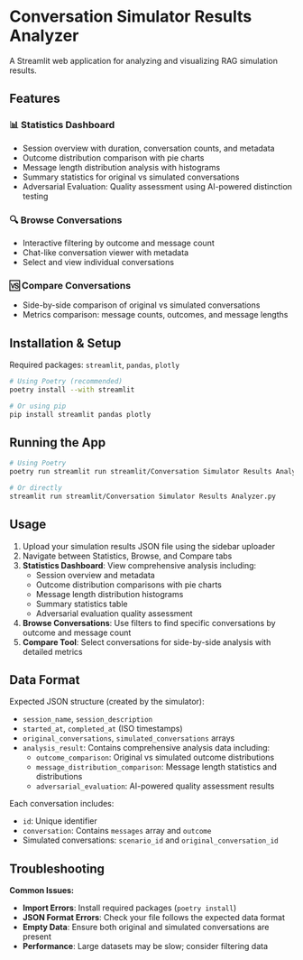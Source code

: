 # Conversation Simulator Results Analyzer

A Streamlit web application for analyzing and visualizing RAG simulation results.

## Features

### 📊 Statistics Dashboard
- Session overview with duration, conversation counts, and metadata
- Outcome distribution comparison with pie charts
- Message length distribution analysis with histograms
- Summary statistics for original vs simulated conversations
- Adversarial Evaluation: Quality assessment using AI-powered distinction testing

### 🔍 Browse Conversations
- Interactive filtering by outcome and message count
- Chat-like conversation viewer with metadata
- Select and view individual conversations

### 🆚 Compare Conversations
- Side-by-side comparison of original vs simulated conversations
- Metrics comparison: message counts, outcomes, and message lengths

## Installation & Setup

Required packages: `streamlit`, `pandas`, `plotly`

```bash
# Using Poetry (recommended)
poetry install --with streamlit

# Or using pip
pip install streamlit pandas plotly
```

## Running the App

```bash
# Using Poetry
poetry run streamlit run streamlit/Conversation Simulator Results Analyzer.py

# Or directly
streamlit run streamlit/Conversation Simulator Results Analyzer.py
```

## Usage

1. Upload your simulation results JSON file using the sidebar uploader
2. Navigate between Statistics, Browse, and Compare tabs
3. **Statistics Dashboard**: View comprehensive analysis including:
   - Session overview and metadata
   - Outcome distribution comparisons with pie charts
   - Message length distribution histograms
   - Summary statistics table
   - Adversarial evaluation quality assessment
4. **Browse Conversations**: Use filters to find specific conversations by outcome and message count
5. **Compare Tool**: Select conversations for side-by-side analysis with detailed metrics

## Data Format

Expected JSON structure (created by the simulator):
- `session_name`, `session_description`
- `started_at`, `completed_at` (ISO timestamps)
- `original_conversations`, `simulated_conversations` arrays
- `analysis_result`: Contains comprehensive analysis data including:
  - `outcome_comparison`: Original vs simulated outcome distributions
  - `message_distribution_comparison`: Message length statistics and distributions
  - `adversarial_evaluation`: AI-powered quality assessment results

Each conversation includes:
- `id`: Unique identifier
- `conversation`: Contains `messages` array and `outcome`
- Simulated conversations: `scenario_id` and `original_conversation_id`

## Troubleshooting

**Common Issues:**
- **Import Errors**: Install required packages (`poetry install`)
- **JSON Format Errors**: Check your file follows the expected data format
- **Empty Data**: Ensure both original and simulated conversations are present
- **Performance**: Large datasets may be slow; consider filtering data
